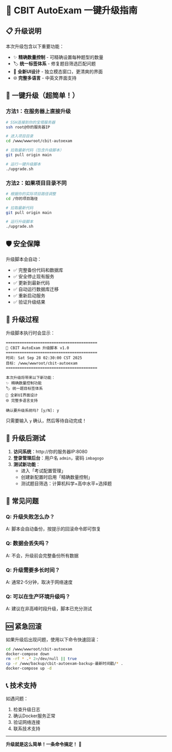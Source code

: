 # 🚀 CBIT AutoExam 一键升级指南

## 📋 升级说明

本次升级包含以下重要功能：
- ✨ **精确数量控制** - 可精确设置每种题型的数量
- 🏷️ **统一标签体系** - 修复题目筛选匹配问题  
- 🎨 **全新UI设计** - 独立模态窗口，更清爽的界面
- 🌐 **完整多语言** - 中英文界面支持

## 🚀 一键升级（超简单！）

### 方法1：在服务器上直接升级

```bash
# SSH连接到你的宝塔服务器
ssh root@你的服务器IP

# 进入项目目录
cd /www/wwwroot/cbit-autoexam

# 拉取最新代码（包含升级脚本）
git pull origin main

# 运行一键升级脚本
./upgrade.sh
```

### 方法2：如果项目目录不同

```bash
# 根据你的实际项目路径调整
cd /你的项目路径

# 拉取最新代码
git pull origin main

# 运行升级脚本
./upgrade.sh
```

## 🛡️ 安全保障

升级脚本会自动：
- ✅ 完整备份代码和数据库
- ✅ 安全停止现有服务
- ✅ 更新到最新代码
- ✅ 自动运行数据库迁移
- ✅ 重新启动服务
- ✅ 验证升级结果

## 📝 升级过程

升级脚本执行时会显示：

```
========================================
🚀 CBIT AutoExam 升级脚本 v1.0
========================================
时间: Sat Sep 28 02:30:00 CST 2025
目标: /www/wwwroot/cbit-autoexam
========================================

本次升级将带来以下新功能：
✨ 精确数量控制功能
🏷️ 统一题目标签体系
🎨 全新UI界面设计
🌐 完整多语言支持

确认要升级系统吗? [y/N]: y
```

只需要输入 `y` 确认，然后等待自动完成！

## 🎯 升级后测试

1. **访问系统**：http://你的服务器IP:8080
2. **登录管理后台**：用户名 `admin`，密码 `imbagogo`
3. **测试新功能**：
   - 进入「考试配置管理」
   - 创建新配置时启用「精确数量控制」
   - 测试题目筛选：计算机科学+高中水平+选择题

## 🔧 常见问题

### Q: 升级失败怎么办？
A: 脚本会自动备份，按提示的回滚命令即可恢复

### Q: 数据会丢失吗？
A: 不会，升级前会完整备份所有数据

### Q: 升级需要多长时间？
A: 通常2-5分钟，取决于网络速度

### Q: 可以在生产环境升级吗？
A: 建议在非高峰时段升级，脚本已充分测试

## 🆘 紧急回滚

如果升级后出现问题，使用以下命令快速回滚：

```bash
cd /www/wwwroot/cbit-autoexam
docker-compose down
rm -rf * .* 2>/dev/null || true
cp -r /www/backup/cbit-autoexam-backup-最新时间戳/* .
docker-compose up -d
```

## 📞 技术支持

如遇问题：
1. 检查升级日志
2. 确认Docker服务正常
3. 验证网络连接
4. 联系技术支持

---

**升级就是这么简单！一条命令搞定！** 🎉
